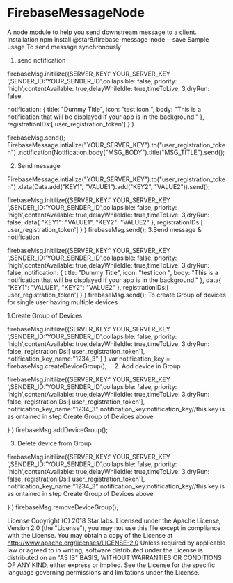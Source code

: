 # FirebaseMessageNode

A node module to help you send downstream message to a client.
Installation
 npm install @star8/firebase-message-node  --save
Sample usage
To send message synchronously
1.	send notification

firebaseMsg.initilize({SERVER_KEY:' YOUR_SERVER_KEY ',SENDER_ID:'YOUR_SENDER_ID',collapsible: false,
priority: 'high',contentAvailable: true,delayWhileIdle: true,timeToLive: 3,dryRun: false,

notification: {
	title: "Dummy Title",
	icon: "test icon ",
	body: "This is a notification that will be displayed if your app is in the background."
},
registrationIDs:[ user_registration_token']
}
)


firebaseMsg.send();
FirebaseMessage.intialize("YOUR_SERVER_KEY").to("user_registration_token")
.notification(Notification.body("MSG_BODY").title("MSG_TITLE").send();

2.	Send message

FirebaseMessage.intialize("YOUR_SERVER_KEY").to("user_registration_token")
.data(Data.add("KEY1", "VALUE1").add("KEY2", "VALUE2")).send();


firebaseMsg.initilize({SERVER_KEY:' YOUR_SERVER_KEY ',SENDER_ID:'YOUR_SENDER_ID',collapsible: false,
priority: 'high',contentAvailable: true,delayWhileIdle: true,timeToLive: 3,dryRun: false,
data{
"KEY1": "VALUE1",
"KEY2": "VALUE2"
},
registrationIDs:[ user_registration_token']
}
)
firebaseMsg.send();
3.Send message & notification

firebaseMsg.initilize({SERVER_KEY:' YOUR_SERVER_KEY ',SENDER_ID:'YOUR_SENDER_ID',collapsible: false,
priority: 'high',contentAvailable: true,delayWhileIdle: true,timeToLive: 3,dryRun: false,
notification: {
	title: "Dummy Title",
	icon: "test icon ",
	body: "This is a notification that will be displayed if your app is in the background."
},
data{
"KEY1": "VALUE1",
"KEY2": "VALUE2"
},
registrationIDs:[ user_registration_token']
}
)
firebaseMsg.send();
To create Group of devices for single user having multiple devices

1.Create Group of Devices


firebaseMsg.initilize({SERVER_KEY:' YOUR_SERVER_KEY ',SENDER_ID:'YOUR_SENDER_ID',collapsible: false,
priority: 'high',contentAvailable: true,delayWhileIdle: true,timeToLive: 3,dryRun: false,
registrationIDs:[ user_registration_token'],
notification_key_name:"1234_3"
}
)
var notification_key = firebaseMsg.createDeviceGroup(); 
2. Add device in Group

firebaseMsg.initilize({SERVER_KEY:' YOUR_SERVER_KEY ',SENDER_ID:'YOUR_SENDER_ID',collapsible: false,
priority: 'high',contentAvailable: true,delayWhileIdle: true,timeToLive: 3,dryRun: false,
registrationIDs:[ user_registration_token'],
notification_key_name:"1234_3"
notification_key:notification_key//this key is  as ontained in step Create Group of Devices above 

}
)
firebaseMsg.addDeviceGroup();

3. Delete device from Group

firebaseMsg.initilize({SERVER_KEY:' YOUR_SERVER_KEY ',SENDER_ID:'YOUR_SENDER_ID',collapsible: false,
priority: 'high',contentAvailable: true,delayWhileIdle: true,timeToLive: 3,dryRun: false,
registrationIDs:[ user_registration_token'],
notification_key_name:"1234_3"
notification_key:notification_key//this key is  as ontained in step Create Group of Devices above 

}
)
firebaseMsg.removeDeviceGroup();

License
Copyright (C) 2018 Star labs.
Licensed under the Apache License, Version 2.0 (the "License"), you may not use this file except in compliance with the License. You may obtain a copy of the License at
   http://www.apache.org/licenses/LICENSE-2.0
Unless required by applicable law or agreed to in writing, software distributed under the License is distributed on an "AS IS" BASIS, WITHOUT WARRANTIES OR CONDITIONS OF ANY KIND, either express or implied. See the License for the specific language governing permissions and limitations under the License.



